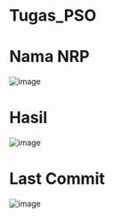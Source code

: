 # Tugas_PSO

# Nama NRP
![image](https://github.com/Aesir39/Tugas_PSO/assets/101878702/6ad8fdc5-8746-403e-961c-2a01fd54f97a)

# Hasil
![image](https://github.com/Aesir39/Tugas_PSO/assets/101878702/cb20f88f-f0ce-4e98-a568-aa9645d7391c)

# Last Commit
![image](https://github.com/Aesir39/Tugas_PSO/assets/101878702/9c6179f2-86ba-4a3b-84b8-f9cf033625a5)

